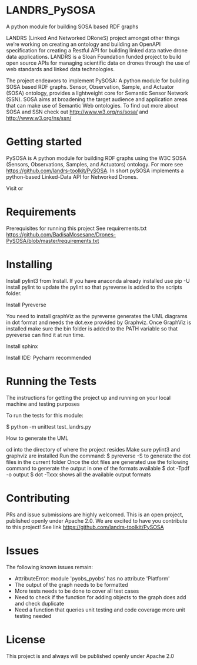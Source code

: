 # LANDRS_PySOSA

A python module for building SOSA  based RDF graphs

LANDRS (Linked And Networked DRoneS) project amongst other things we’re working
on creating an ontology and building an OpenAPI specification for creating a Restful API
for building linked data native drone data applications. LANDRS is a Sloan Foundation
funded project to build open source APIs for managing scientific data on drones through the
use of web standards and linked data technologies.

The project endeavors to implement PySOSA: A python module for building SOSA  based RDF graphs.
Sensor, Observation, Sample, and Actuator (SOSA) ontology, provides a lightweight core for Semantic Sensor Network (SSN).
SOSA aims at broadening the target audience and application areas that can make use of Semantic Web ontologies.
To find out more about SOSA and SSN check out http://www.w3.org/ns/sosa/ and http://www.w3.org/ns/ssn/

# Getting started
PySOSA is A python module for building RDF graphs using the W3C SOSA (Sensors, Observations, Samples,
and Actuators) ontology. For more see https://github.com/landrs-toolkit/PySOSA. In short pySOSA implements
a python-based Linked-Data API for Networked Drones.

Visit[](landrs.org) or[](ld.landrs.org)


# Requirements

Prerequisites for running this project See requirements.txt
https://github.com/BadisaMosesane/Drones-PySOSA/blob/master/requirements.txt

# Installing

Install pylint3 from Install. If you have anaconda already installed use pip -U install pylint to update the pylint
so that pyreverse is added to the scripts folder.

Install Pyreverse

You need to install graphViz as the pyreverse generates the UML diagrams in dot format and needs the dot.exe
provided by Graphviz. Once GraphViz is installed make sure the bin folder is added to the PATH variable so that
pyreverse can find it at run time.

Install sphinx

Install IDE: Pycharm recommended



# Running the Tests

The instructions for getting the project up and running on your local machine and testing purposes

To  run the tests for this module:

$ python -m unittest test_landrs.py

How to generate the UML

cd into the directory of where the project resides
Make sure pylint3 and graphviz are installed
Run the command: $ pyreverse -S <modulename> to generate the dot files in the current folder
Once the dot files are generated use the following command to generate the output in one of the formats available
$ dot -Tpdf <dotfilename> -o output
$ dot -Txxx shows all the available output formats


# Contributing

PRs and issue submissions are highly welcomed. This is an open project, published openly under Apache 2.0. We are
excited to have you contribute to this project!
See link https://github.com/landrs-toolkit/PySOSA

# Issues
The following known issues remain:
- AttributeError: module 'pyobs_pyobs' has no attribute 'Platform'
- The output of the graph needs to be formatted
- More tests needs to be done to cover all test cases
- Need to check if the function for adding objects to the graph does add and check duplicate
- Need a function that queries unit testing and code coverage
more unit testing needed

# License
This project is and always will be published openly under Apache 2.0





